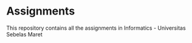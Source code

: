 # Assignments
This repository contains all the assignments in Informatics - Universitas Sebelas Maret

